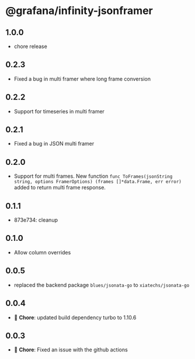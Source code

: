 # @grafana/infinity-jsonframer

## 1.0.0

- chore release

## 0.2.3

- Fixed a bug in multi framer where long frame conversion

## 0.2.2

- Support for timeseries in multi framer

## 0.2.1

- Fixed a bug in JSON multi framer

## 0.2.0

- Support for multi frames. New function `func ToFrames(jsonString string, options FramerOptions) (frames []*data.Frame, err error)` added to return multi frame response.

## 0.1.1

- 873e734: cleanup

## 0.1.0

- Allow column overrides

## 0.0.5

- replaced the backend package `blues/jsonata-go` to `xiatechs/jsonata-go`

## 0.0.4

- 🐛 **Chore**: updated build dependency turbo to 1.10.6

## 0.0.3

- 🐛 **Chore**: Fixed an issue with the github actions
